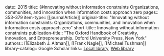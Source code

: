 date:: 2015
title:: @Innovating without information constraints Organizations, communities, and innovation when information costs approach zero
pages:: 353–379
item-type:: [[journalArticle]]
original-title:: "Innovating without information constraints: Organizations, communities, and innovation when information costs approach zero"
short-title:: Innovating without information constraints
publication-title:: "The Oxford Handbook of Creativity, Innovation, and Entrepreneurship. Oxford University Press, New York"
authors:: [[Elizabeth J. Altman]], [[Frank Nagle]], [[Michael Tushman]]
library-catalog:: Google Scholar
links:: [Local library](zotero://select/library/items/YYU86ZCT), [Web library](https://www.zotero.org/users/6520516/items/YYU86ZCT)
